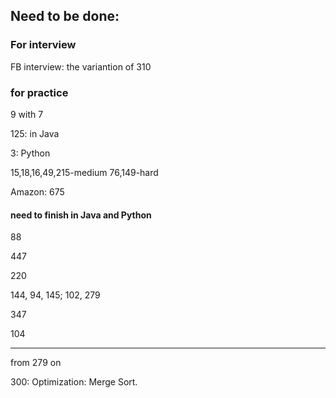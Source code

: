 ## Need to be done:

### For interview

FB interview: the variantion of 310


### for practice

9 with 7

125: in Java

3: Python

15,18,16,49,215-medium  76,149-hard

Amazon: 675

#### need to finish in Java and Python

88

447

220

144, 94, 145; 102, 279  

347

104

---------

from 279 on

300: Optimization: Merge Sort.